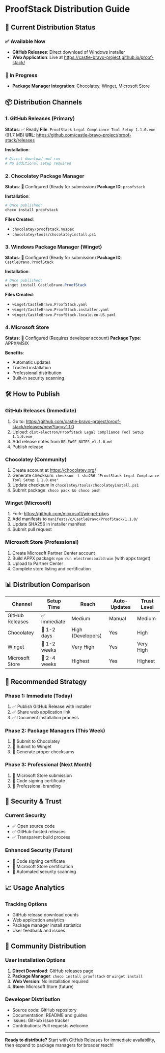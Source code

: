 # ProofStack Distribution Guide

## 🚀 **Current Distribution Status**

### ✅ **Available Now**
- **GitHub Releases**: Direct download of Windows installer
- **Web Application**: Live at https://castle-bravo-project.github.io/proof-stack/

### 🔄 **In Progress**
- **Package Manager Integration**: Chocolatey, Winget, Microsoft Store

## 📦 **Distribution Channels**

### 1. **GitHub Releases (Primary)**
**Status**: ✅ Ready
**File**: `ProofStack Legal Compliance Tool Setup 1.1.0.exe` (91.7 MB)
**URL**: https://github.com/castle-bravo-project/proof-stack/releases

**Installation**:
```bash
# Direct download and run
# No additional setup required
```

### 2. **Chocolatey Package Manager**
**Status**: 🔄 Configured (Ready for submission)
**Package ID**: `proofstack`

**Installation**:
```powershell
# Once published:
choco install proofstack
```

**Files Created**:
- `chocolatey/proofstack.nuspec`
- `chocolatey/tools/chocolateyinstall.ps1`

### 3. **Windows Package Manager (Winget)**
**Status**: 🔄 Configured (Ready for submission)
**Package ID**: `CastleBravo.ProofStack`

**Installation**:
```powershell
# Once published:
winget install CastleBravo.ProofStack
```

**Files Created**:
- `winget/CastleBravo.ProofStack.yaml`
- `winget/CastleBravo.ProofStack.installer.yaml`
- `winget/CastleBravo.ProofStack.locale.en-US.yaml`

### 4. **Microsoft Store**
**Status**: 🔄 Configured (Requires developer account)
**Package Type**: APPX/MSIX

**Benefits**:
- Automatic updates
- Trusted installation
- Professional distribution
- Built-in security scanning

## 🛠️ **How to Publish**

### **GitHub Releases (Immediate)**
1. Go to: https://github.com/castle-bravo-project/proof-stack/releases/new?tag=v1.1.0
2. Upload: `dist-electron/ProofStack Legal Compliance Tool Setup 1.1.0.exe`
3. Add release notes from `RELEASE_NOTES_v1.1.0.md`
4. Publish release

### **Chocolatey (Community)**
1. Create account at https://chocolatey.org/
2. Generate checksum: `checksum -t sha256 "ProofStack Legal Compliance Tool Setup 1.1.0.exe"`
3. Update checksum in `chocolatey/tools/chocolateyinstall.ps1`
4. Submit package: `choco pack && choco push`

### **Winget (Microsoft)**
1. Fork: https://github.com/microsoft/winget-pkgs
2. Add manifests to `manifests/c/CastleBravo/ProofStack/1.1.0/`
3. Update SHA256 in installer manifest
4. Submit pull request

### **Microsoft Store (Professional)**
1. Create Microsoft Partner Center account
2. Build APPX package: `npm run electron:build:win` (with appx target)
3. Upload to Partner Center
4. Complete store listing and certification

## 📊 **Distribution Comparison**

| Channel | Setup Time | Reach | Auto-Updates | Trust Level |
|---------|------------|-------|--------------|-------------|
| GitHub Releases | ✅ Immediate | Medium | Manual | Medium |
| Chocolatey | 🔄 1-2 days | High (Developers) | Yes | High |
| Winget | 🔄 1-2 weeks | Very High | Yes | Very High |
| Microsoft Store | 🔄 2-4 weeks | Highest | Yes | Highest |

## 🎯 **Recommended Strategy**

### **Phase 1: Immediate (Today)**
1. ✅ Publish GitHub Release with installer
2. ✅ Share web application link
3. ✅ Document installation process

### **Phase 2: Package Managers (This Week)**
1. 🔄 Submit to Chocolatey
2. 🔄 Submit to Winget
3. 🔄 Generate proper checksums

### **Phase 3: Professional (Next Month)**
1. 🔄 Microsoft Store submission
2. 🔄 Code signing certificate
3. 🔄 Professional branding

## 🔐 **Security & Trust**

### **Current Security**
- ✅ Open source code
- ✅ GitHub-hosted releases
- ✅ Transparent build process

### **Enhanced Security (Future)**
- 🔄 Code signing certificate
- 🔄 Microsoft Store certification
- 🔄 Automated security scanning

## 📈 **Usage Analytics**

### **Tracking Options**
- GitHub release download counts
- Web application analytics
- Package manager install statistics
- User feedback and issues

## 🤝 **Community Distribution**

### **User Installation Options**
1. **Direct Download**: GitHub releases page
2. **Package Manager**: `choco install proofstack` or `winget install`
3. **Web Version**: No installation required
4. **Store**: Microsoft Store (future)

### **Developer Distribution**
- Source code: GitHub repository
- Documentation: README and guides
- Issues: GitHub issue tracker
- Contributions: Pull requests welcome

---

**Ready to distribute?** Start with GitHub Releases for immediate availability, then expand to package managers for broader reach!
